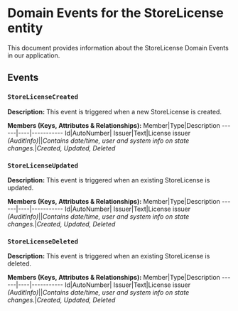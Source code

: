 # Domain Events for the StoreLicense entity

This document provides information about the StoreLicense Domain Events in our application.

## Events

### `StoreLicenseCreated`

**Description:**
This event is triggered when a new StoreLicense is created.

**Members (Keys, Attributes & Relationships):**
Member|Type|Description
------|----|-----------
Id|AutoNumber|
Issuer|Text|License issuer
*(AuditInfo)*||*Contains date/time, user and system info on state changes.*|*Created, Updated, Deleted*


### `StoreLicenseUpdated`

**Description:** 
This event is triggered when an existing StoreLicense is updated.

**Members (Keys, Attributes & Relationships):**
Member|Type|Description
------|----|-----------
Id|AutoNumber|
Issuer|Text|License issuer
*(AuditInfo)*||*Contains date/time, user and system info on state changes.*|*Created, Updated, Deleted*


### `StoreLicenseDeleted`

**Description:**
This event is triggered when an existing StoreLicense is deleted.

**Members (Keys, Attributes & Relationships):**
Member|Type|Description
------|----|-----------
Id|AutoNumber|
Issuer|Text|License issuer
*(AuditInfo)*||*Contains date/time, user and system info on state changes.*|*Created, Updated, Deleted*

